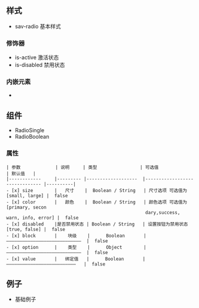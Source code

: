 ## 样式

- sav-radio  基本样式

### 修饰器

- is-active  激活状态
- is-disabled  禁用状态

### 内嵌元素

- ​

## 组件

- RadioSingle
- RadioBoolean

### 属性

```
| 参数             | 说明     | 类型                | 可选值                          | 默认值   |
|------------     |--------- |-------------------  |------------------------------- |----------|
- [x] size        |   尺寸    |  Boolean / String   | 尺寸选项 可选值为 [small, large] |  false
- [x] color       |   颜色    |  Boolean / String   | 颜色选项 可选值为 [primary, secon
                                                    dary,success, warn, info, error] |  false
- [x] disabled    |是否禁用状态 | Boolean / String   | 设置按钮为禁用状态 [true, false] |  false  
- [x] block       |    块级    |      Boolean       |  ————————————————————————————  |  false  
- [x] option      |    类型    |      Object        |  ————————————————————————————  |  false
- [x] value       |   绑定值   |      Boolean       |   ——————————————————————————   |  false   
```

## 例子

- 基础例子